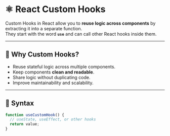 # ⚛️ React Custom Hooks

Custom Hooks in React allow you to **reuse logic across components** by extracting it into a separate function.  
They start with the word **`use`** and can call other React hooks inside them.

---

## 📖 Why Custom Hooks?
- Reuse stateful logic across multiple components.  
- Keep components **clean and readable**.  
- Share logic without duplicating code.  
- Improve maintainability and scalability.  

---

## 📖 Syntax

```jsx
function useCustomHook() {
  // useState, useEffect, or other hooks
  return value;
}
